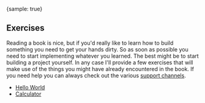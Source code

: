 {sample: true}
## Exercises

Reading a book is nice, but if you'd really like to learn how to build something you need to get your hands dirty. So as soon as possible you need to start implementing whatever you learned. The best might be to start building a project yourself. In any case I'll provide a few exercises that will make use of the things you might have already encountered in the book. If you need help you can always check out the various [support channels](#support).

* [Hello World](#exercise-hello-world)
* [Calculator](#exercise-calculator)


